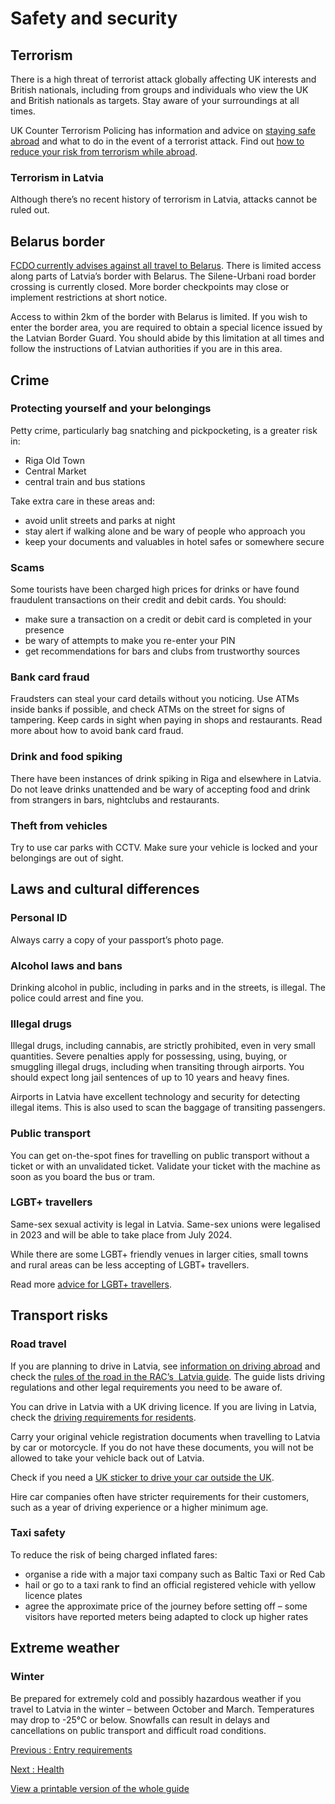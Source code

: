 # Safety and security

## Terrorism

There is a high threat of terrorist attack globally affecting UK interests and British nationals, including from groups and individuals who view the UK and British nationals as targets. Stay aware of your surroundings at all times.

UK Counter Terrorism Policing has information and advice on [staying safe abroad](https://www.counterterrorism.police.uk/safetyadvice/) and what to do in the event of a terrorist attack. Find out [how to reduce your risk from terrorism while abroad](https://www.gov.uk/guidance/reduce-your-risk-from-terrorism-while-abroad).

### Terrorism in Latvia

Although there’s no recent history of terrorism in Latvia, attacks cannot be ruled out.

## Belarus border

[FCDO currently advises against all travel to Belarus](https://www.gov.uk/foreign-travel-advice/belarus). There is limited access along parts of Latvia’s border with Belarus. The Silene-Urbani road border crossing is currently closed. More border checkpoints may close or implement restrictions at short notice.

Access to within 2km of the border with Belarus is limited. If you wish to enter the border area, you are required to obtain a special licence issued by the Latvian Border Guard. You should abide by this limitation at all times and follow the instructions of Latvian authorities if you are in this area.

## Crime

### Protecting yourself and your belongings

Petty crime, particularly bag snatching and pickpocketing, is a greater risk in:

* Riga Old Town
* Central Market
* central train and bus stations

Take extra care in these areas and:

* avoid unlit streets and parks at night
* stay alert if walking alone and be wary of people who approach you
* keep your documents and valuables in hotel safes or somewhere secure

### Scams

Some tourists have been charged high prices for drinks or have found fraudulent transactions on their credit and debit cards. You should:

* make sure a transaction on a credit or debit card is completed in your presence
* be wary of attempts to make you re-enter your PIN
* get recommendations for bars and clubs from trustworthy sources

### Bank card fraud

Fraudsters can steal your card details without you noticing. Use ATMs inside banks if possible, and check ATMs on the street for signs of tampering. Keep cards in sight when paying in shops and restaurants. Read more about how to avoid bank card fraud.

### Drink and food spiking

There have been instances of drink spiking in Riga and elsewhere in Latvia. Do not leave drinks unattended and be wary of accepting food and drink from strangers in bars, nightclubs and restaurants.

### Theft from vehicles

Try to use car parks with CCTV. Make sure your vehicle is locked and your belongings are out of sight.

## Laws and cultural differences

### Personal ID

Always carry a copy of your passport’s photo page.

### Alcohol laws and bans

Drinking alcohol in public, including in parks and in the streets, is illegal. The police could arrest and fine you.

### Illegal drugs

Illegal drugs, including cannabis, are strictly prohibited, even in very small quantities. Severe penalties apply for possessing, using, buying, or smuggling illegal drugs, including when transiting through airports. You should expect long jail sentences of up to 10 years and heavy fines.

Airports in Latvia have excellent technology and security for detecting illegal items. This is also used to scan the baggage of transiting passengers.

### Public transport

You can get on-the-spot fines for travelling on public transport without a ticket or with an unvalidated ticket. Validate your ticket with the machine as soon as you board the bus or tram.

### LGBT+ travellers

Same-sex sexual activity is legal in Latvia. Same-sex unions were legalised in 2023 and will be able to take place from July 2024.

While there are some LGBT+ friendly venues in larger cities, small towns and rural areas can be less accepting of LGBT+ travellers.

Read more [advice for LGBT+ travellers](https://www.gov.uk/lesbian-gay-bisexual-and-transgender-foreign-travel-advice).

## Transport risks

### Road travel

If you are planning to drive in Latvia, see [information on driving abroad](https://www.gov.uk/driving-abroad) and check the [rules of the road in the RAC’s  Latvia guide](https://www.rac.co.uk/drive/travel/country/latvia/). The guide lists driving regulations and other legal requirements you need to be aware of.

You can drive in Latvia with a UK driving licence. If you are living in Latvia, check the [driving requirements for residents](https://www.gov.uk/guidance/living-in-latvia).

Carry your original vehicle registration documents when travelling to Latvia by car or motorcycle. If you do not have these documents, you will not be allowed to take your vehicle back out of Latvia.

Check if you need a [UK sticker to drive your car outside the UK](https://www.gov.uk/displaying-number-plates/flags-identifiers-and-stickers).

Hire car companies often have stricter requirements for their customers, such as a year of driving experience or a higher minimum age.

### Taxi safety

To reduce the risk of being charged inflated fares:

* organise a ride with a major taxi company such as Baltic Taxi or Red Cab
* hail or go to a taxi rank to find an official registered vehicle with yellow licence plates
* agree the approximate price of the journey before setting off – some visitors have reported meters being adapted to clock up higher rates

## Extreme weather

### Winter

Be prepared for extremely cold and possibly hazardous weather if you travel to Latvia in the winter – between October and March. Temperatures may drop to -25°C or below. Snowfalls can result in delays and cancellations on public transport and difficult road conditions.

[Previous
:
Entry requirements](/foreign-travel-advice/latvia/entry-requirements)

[Next
:
Health](/foreign-travel-advice/latvia/health)

[View a printable version of the whole guide](/foreign-travel-advice/latvia/print)